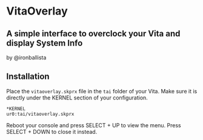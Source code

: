 # VitaOverlay 
## A simple interface to overclock your Vita and display System Info

by @ironballista

Installation
--------------------------------------------------------------------------------

Place the `vitaoverlay.skprx` file in the `tai` folder of your Vita.
Make sure it is directly under the KERNEL section of your configuration.

```text
*KERNEL
ur0:tai/vitaoverlay.skprx
```

Reboot your console and press SELECT + UP to view the menu.
Press SELECT + DOWN to close it instead.
